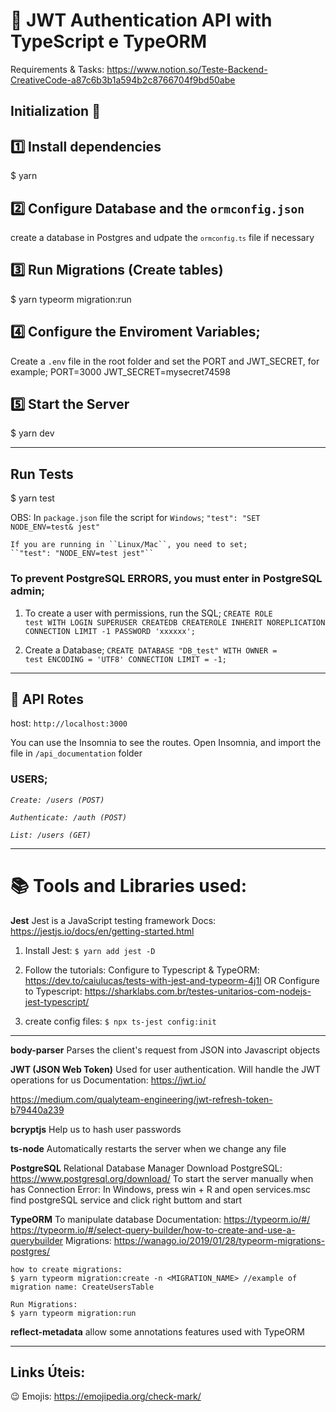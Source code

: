 # 📝 JWT Authentication API with TypeScript e TypeORM

Requirements & Tasks: https://www.notion.so/Teste-Backend-CreativeCode-a87c6b3b1a594b2c8766704f9bd50abe

## Initialization 🚀

## 1️⃣ Install dependencies
$ yarn

## 2️⃣ Configure Database and the `ormconfig.json`
create a database in Postgres and udpate the <code>`ormconfig.ts`</code> file if necessary

## 3️⃣ Run Migrations (Create tables)
$ yarn typeorm migration:run

## 4️⃣ Configure the Enviroment Variables;
Create a `.env` file in the root folder and set the PORT and JWT_SECRET, for example;
    PORT=3000
    JWT_SECRET=mysecret74598

## 5️⃣ Start the Server
$ yarn dev

----------------------
## Run Tests
$ yarn test

OBS: In ``package.json`` file the script for ``Windows``;
    ``"test": "SET NODE_ENV=test& jest"``

    If you are running in ``Linux/Mac``, you need to set;
    ``"test": "NODE_ENV=test jest"``

### To prevent PostgreSQL ERRORS, you must enter in PostgreSQL admin; 
1. To create a user with permissions, run the SQL;
<code>CREATE ROLE test WITH
        LOGIN
        SUPERUSER
        CREATEDB
        CREATEROLE
        INHERIT
        NOREPLICATION
        CONNECTION LIMIT -1
        PASSWORD 'xxxxxx';</code>

2. Create a Database;
<code>CREATE DATABASE "DB_test"
        WITH 
        OWNER = test
        ENCODING = 'UTF8'
        CONNECTION LIMIT = -1;</code>

-----------------------------------------------------
## 🚚 API Rotes 
host: <code>http://localhost:3000</code>

You can use the Insomnia to see the routes.
Open Insomnia, and import the file in `/api_documentation` folder

### USERS;
*``Create: /users (POST)``*

*``Authenticate: /auth (POST)``*

*``List: /users (GET)``*


-----------------------------------------------------
# 📚 Tools and Libraries used:

**Jest**
Jest is a JavaScript testing framework
Docs: https://jestjs.io/docs/en/getting-started.html

1. Install Jest:
``$ yarn add jest -D``

2. Follow the tutorials:
Configure to Typescript & TypeORM: https://dev.to/caiulucas/tests-with-jest-and-typeorm-4j1l
OR Configure to Typescript: https://sharklabs.com.br/testes-unitarios-com-nodejs-jest-typescript/

3. create config files:
``$ npx ts-jest config:init``

--------

**body-parser**
Parses the client's request from JSON into Javascript objects

**JWT (JSON Web Token)**
Used for user authentication. Will handle the JWT operations for us
Documentation: https://jwt.io/

https://medium.com/qualyteam-engineering/jwt-refresh-token-b79440a239


**bcryptjs**
Help us to hash user passwords

**ts-node**
Automatically restarts the server when we change any file

**PostgreSQL**
Relational Database Manager
Download PostgreSQL: https://www.postgresql.org/download/
To start the server manually when has Connection Error: 
    In Windows, press win + R and open services.msc
    find postgreSQL service and click right buttom and start

**TypeORM**
To manipulate database
Documentation: https://typeorm.io/#/
https://typeorm.io/#/select-query-builder/how-to-create-and-use-a-querybuilder
Migrations: https://wanago.io/2019/01/28/typeorm-migrations-postgres/

    how to create migrations:
    $ yarn typeorm migration:create -n <MIGRATION_NAME> //example of migration name: CreateUsersTable

    Run Migrations:
    $ yarn typeorm migration:run

**reflect-metadata**
allow some annotations features used with TypeORM


---------------------
## Links Úteis:
😉 Emojis: https://emojipedia.org/check-mark/
